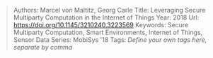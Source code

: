 > Authors: Marcel von Maltitz, Georg Carle
> Title: Leveraging Secure Multiparty Computation in the Internet of Things
> Year: 2018
> Url: https://doi.org/10.1145/3210240.3223569
> Keywords: Secure Multiparty Computation, Smart Environments, Internet of Things, Sensor Data
> Series: MobiSys '18
> Tags: *Define your own tags here, separate by comma*